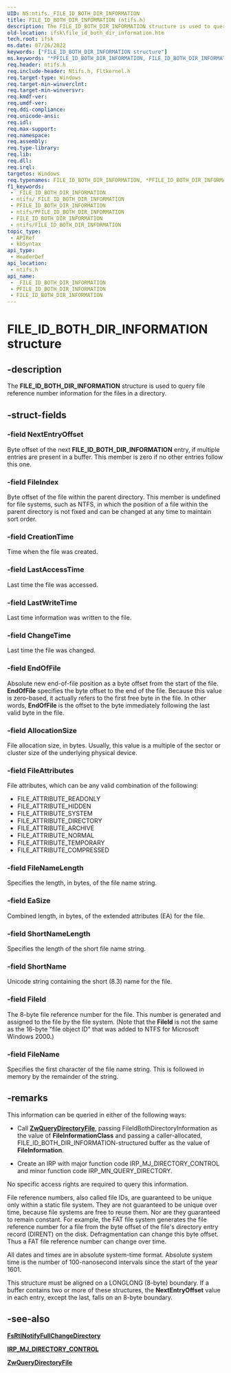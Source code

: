 ```yaml
---
UID: NS:ntifs._FILE_ID_BOTH_DIR_INFORMATION
title: FILE_ID_BOTH_DIR_INFORMATION (ntifs.h)
description: The FILE_ID_BOTH_DIR_INFORMATION structure is used to query file reference number information for the files in a directory.
old-location: ifsk\file_id_both_dir_information.htm
tech.root: ifsk
ms.date: 07/26/2022
keywords: ["FILE_ID_BOTH_DIR_INFORMATION structure"]
ms.keywords: "*PFILE_ID_BOTH_DIR_INFORMATION, FILE_ID_BOTH_DIR_INFORMATION, FILE_ID_BOTH_DIR_INFORMATION structure [Installable File System Drivers], PFILE_ID_BOTH_DIR_INFORMATION, PFILE_ID_BOTH_DIR_INFORMATION structure pointer [Installable File System Drivers], _FILE_ID_BOTH_DIR_INFORMATION, fileinformationstructures_e4d079c2-5491-4692-bdf2-a6f356bdf431.xml, ifsk.file_id_both_dir_information, ntifs/FILE_ID_BOTH_DIR_INFORMATION, ntifs/PFILE_ID_BOTH_DIR_INFORMATION"
req.header: ntifs.h
req.include-header: Ntifs.h, Fltkernel.h
req.target-type: Windows
req.target-min-winverclnt: 
req.target-min-winversvr: 
req.kmdf-ver: 
req.umdf-ver: 
req.ddi-compliance: 
req.unicode-ansi: 
req.idl: 
req.max-support: 
req.namespace: 
req.assembly: 
req.type-library: 
req.lib: 
req.dll: 
req.irql: 
targetos: Windows
req.typenames: FILE_ID_BOTH_DIR_INFORMATION, *PFILE_ID_BOTH_DIR_INFORMATION
f1_keywords:
 - _FILE_ID_BOTH_DIR_INFORMATION
 - ntifs/_FILE_ID_BOTH_DIR_INFORMATION
 - PFILE_ID_BOTH_DIR_INFORMATION
 - ntifs/PFILE_ID_BOTH_DIR_INFORMATION
 - FILE_ID_BOTH_DIR_INFORMATION
 - ntifs/FILE_ID_BOTH_DIR_INFORMATION
topic_type:
 - APIRef
 - kbSyntax
api_type:
 - HeaderDef
api_location:
 - ntifs.h
api_name:
 - _FILE_ID_BOTH_DIR_INFORMATION
 - PFILE_ID_BOTH_DIR_INFORMATION
 - FILE_ID_BOTH_DIR_INFORMATION
---
```


# FILE_ID_BOTH_DIR_INFORMATION structure

## -description

The **FILE_ID_BOTH_DIR_INFORMATION** structure is used to query file reference number information for the files in a directory.

## -struct-fields

### -field NextEntryOffset

Byte offset of the next **FILE_ID_BOTH_DIR_INFORMATION** entry, if multiple entries are present in a buffer. This member is zero if no other entries follow this one.

### -field FileIndex

Byte offset of the file within the parent directory. This member is undefined for file systems, such as NTFS, in which the position of a file within the parent directory is not fixed and can be changed at any time to maintain sort order.

### -field CreationTime

Time when the file was created.

### -field LastAccessTime

Last time the file was accessed.

### -field LastWriteTime

Last time information was written to the file.

### -field ChangeTime

Last time the file was changed.

### -field EndOfFile

Absolute new end-of-file position as a byte offset from the start of the file. **EndOfFile** specifies the byte offset to the end of the file. Because this value is zero-based, it actually refers to the first free byte in the file. In other words, **EndOfFile** is the offset to the byte immediately following the last valid byte in the file.

### -field AllocationSize

File allocation size, in bytes. Usually, this value is a multiple of the sector or cluster size of the underlying physical device.

### -field FileAttributes

File attributes, which can be any valid combination of the following:

* FILE_ATTRIBUTE_READONLY
* FILE_ATTRIBUTE_HIDDEN
* FILE_ATTRIBUTE_SYSTEM
* FILE_ATTRIBUTE_DIRECTORY
* FILE_ATTRIBUTE_ARCHIVE
* FILE_ATTRIBUTE_NORMAL
* FILE_ATTRIBUTE_TEMPORARY
* FILE_ATTRIBUTE_COMPRESSED

### -field FileNameLength

Specifies the length, in bytes, of the file name string.

### -field EaSize

Combined length, in bytes, of the extended attributes (EA) for the file.

### -field ShortNameLength

Specifies the length of the short file name string.

### -field ShortName

Unicode string containing the short (8.3) name for the file.

### -field FileId

The 8-byte file reference number for the file. This number is generated and assigned to the file by the file system. (Note that the **FileId** is not the same as the 16-byte "file object ID" that was added to NTFS for Microsoft Windows 2000.)

### -field FileName

Specifies the first character of the file name string. This is followed in memory by the remainder of the string.

## -remarks

This information can be queried in either of the following ways:

* Call [**ZwQueryDirectoryFile**](nf-ntifs-zwqueryvirtualmemory.md), passing FileIdBothDirectoryInformation as the value of **FileInformationClass** and passing a caller-allocated, FILE_ID_BOTH_DIR_INFORMATION-structured buffer as the value of **FileInformation**.

* Create an IRP with major function code IRP_MJ_DIRECTORY_CONTROL and minor function code IRP_MN_QUERY_DIRECTORY.

No specific access rights are required to query this information.

File reference numbers, also called file IDs, are guaranteed to be unique only within a static file system. They are not guaranteed to be unique over time, because file systems are free to reuse them. Nor are they guaranteed to remain constant. For example, the FAT file system generates the file reference number for a file from the byte offset of the file's directory entry record (DIRENT) on the disk. Defragmentation can change this byte offset. Thus a FAT file reference number can change over time.

All dates and times are in absolute system-time format. Absolute system time is the number of 100-nanosecond intervals since the start of the year 1601.

This structure must be aligned on a LONGLONG (8-byte) boundary. If a buffer contains two or more of these structures, the **NextEntryOffset** value in each entry, except the last, falls on an 8-byte boundary.

## -see-also

[**FsRtlNotifyFullChangeDirectory**](nf-ntifs-_fsrtl_advanced_fcb_header-fsrtlnotifyfullchangedirectory.md)

[**IRP_MJ_DIRECTORY_CONTROL**](/windows-hardware/drivers/ifs/irp-mj-directory-control)

[**ZwQueryDirectoryFile**](nf-ntifs-zwqueryvirtualmemory.md)
